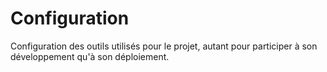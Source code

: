 
Configuration
=============

Configuration des outils utilisés pour le projet, autant pour participer à son développement qu'à son déploiement.
